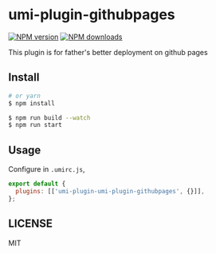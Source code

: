 # umi-plugin-githubpages

[![NPM version](https://img.shields.io/npm/v/umi-plugin-githubpages.svg?style=flat)](https://npmjs.org/package/umi-plugin-githubpages) [![NPM downloads](http://img.shields.io/npm/dm/umi-plugin-githubpages.svg?style=flat)](https://npmjs.org/package/umi-plugin-githubpages)

This plugin is for father's better deployment on github pages

## Install

```bash
# or yarn
$ npm install
```

```bash
$ npm run build --watch
$ npm run start
```

## Usage

Configure in `.umirc.js`,

```js
export default {
  plugins: [['umi-plugin-umi-plugin-githubpages', {}]],
};
```

## LICENSE

MIT
